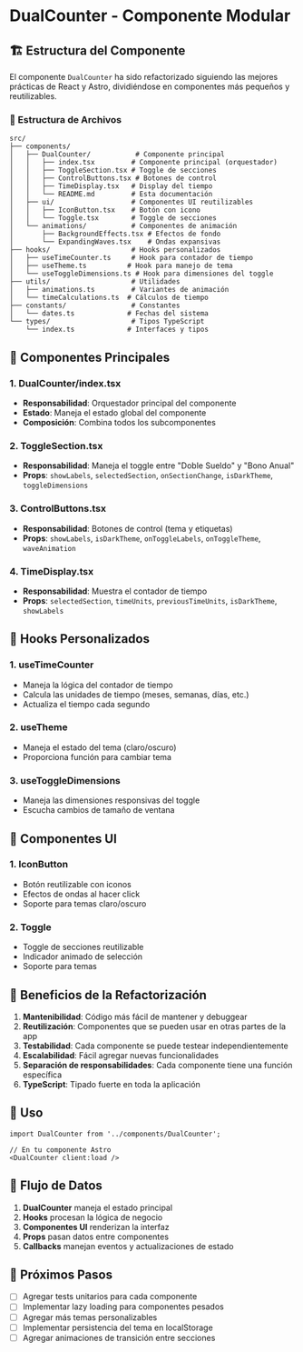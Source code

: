 # DualCounter - Componente Modular

## 🏗️ Estructura del Componente

El componente `DualCounter` ha sido refactorizado siguiendo las mejores prácticas de React y Astro, dividiéndose en componentes más pequeños y reutilizables.

### 📁 Estructura de Archivos

```
src/
├── components/
│   ├── DualCounter/           # Componente principal
│   │   ├── index.tsx         # Componente principal (orquestador)
│   │   ├── ToggleSection.tsx # Toggle de secciones
│   │   ├── ControlButtons.tsx # Botones de control
│   │   ├── TimeDisplay.tsx   # Display del tiempo
│   │   └── README.md         # Esta documentación
│   ├── ui/                   # Componentes UI reutilizables
│   │   ├── IconButton.tsx    # Botón con icono
│   │   └── Toggle.tsx        # Toggle de secciones
│   └── animations/           # Componentes de animación
│       ├── BackgroundEffects.tsx # Efectos de fondo
│       └── ExpandingWaves.tsx    # Ondas expansivas
├── hooks/                    # Hooks personalizados
│   ├── useTimeCounter.ts     # Hook para contador de tiempo
│   ├── useTheme.ts          # Hook para manejo de tema
│   └── useToggleDimensions.ts # Hook para dimensiones del toggle
├── utils/                    # Utilidades
│   ├── animations.ts         # Variantes de animación
│   └── timeCalculations.ts  # Cálculos de tiempo
├── constants/                # Constantes
│   └── dates.ts             # Fechas del sistema
└── types/                    # Tipos TypeScript
    └── index.ts             # Interfaces y tipos
```

## 🔧 Componentes Principales

### 1. **DualCounter/index.tsx**
- **Responsabilidad**: Orquestador principal del componente
- **Estado**: Maneja el estado global del componente
- **Composición**: Combina todos los subcomponentes

### 2. **ToggleSection.tsx**
- **Responsabilidad**: Maneja el toggle entre "Doble Sueldo" y "Bono Anual"
- **Props**: `showLabels`, `selectedSection`, `onSectionChange`, `isDarkTheme`, `toggleDimensions`

### 3. **ControlButtons.tsx**
- **Responsabilidad**: Botones de control (tema y etiquetas)
- **Props**: `showLabels`, `isDarkTheme`, `onToggleLabels`, `onToggleTheme`, `waveAnimation`

### 4. **TimeDisplay.tsx**
- **Responsabilidad**: Muestra el contador de tiempo
- **Props**: `selectedSection`, `timeUnits`, `previousTimeUnits`, `isDarkTheme`, `showLabels`

## 🎣 Hooks Personalizados

### 1. **useTimeCounter**
- Maneja la lógica del contador de tiempo
- Calcula las unidades de tiempo (meses, semanas, días, etc.)
- Actualiza el tiempo cada segundo

### 2. **useTheme**
- Maneja el estado del tema (claro/oscuro)
- Proporciona función para cambiar tema

### 3. **useToggleDimensions**
- Maneja las dimensiones responsivas del toggle
- Escucha cambios de tamaño de ventana

## 🎨 Componentes UI

### 1. **IconButton**
- Botón reutilizable con iconos
- Efectos de ondas al hacer click
- Soporte para temas claro/oscuro

### 2. **Toggle**
- Toggle de secciones reutilizable
- Indicador animado de selección
- Soporte para temas

## 🚀 Beneficios de la Refactorización

1. **Mantenibilidad**: Código más fácil de mantener y debuggear
2. **Reutilización**: Componentes que se pueden usar en otras partes de la app
3. **Testabilidad**: Cada componente se puede testear independientemente
4. **Escalabilidad**: Fácil agregar nuevas funcionalidades
5. **Separación de responsabilidades**: Cada componente tiene una función específica
6. **TypeScript**: Tipado fuerte en toda la aplicación

## 📝 Uso

```tsx
import DualCounter from '../components/DualCounter';

// En tu componente Astro
<DualCounter client:load />
```

## 🔄 Flujo de Datos

1. **DualCounter** maneja el estado principal
2. **Hooks** procesan la lógica de negocio
3. **Componentes UI** renderizan la interfaz
4. **Props** pasan datos entre componentes
5. **Callbacks** manejan eventos y actualizaciones de estado

## 🎯 Próximos Pasos

- [ ] Agregar tests unitarios para cada componente
- [ ] Implementar lazy loading para componentes pesados
- [ ] Agregar más temas personalizables
- [ ] Implementar persistencia del tema en localStorage
- [ ] Agregar animaciones de transición entre secciones
